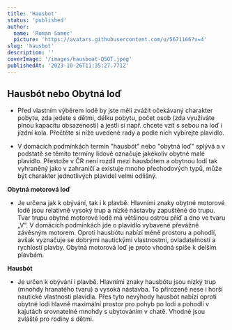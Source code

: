 ```yaml
---
title: 'Hausbot'
status: 'published'
author:
  name: 'Roman Samec'
  picture: 'https://avatars.githubusercontent.com/u/5671166?v=4'
slug: 'hausbot'
description: ''
coverImage: '/images/hausboat-Q5OT.jpeg'
publishedAt: '2023-10-26T11:35:27.771Z'
---
```


## Hausbót nebo Obytná loď

- Před vlastním výběrem lodě by jste měli zvážit očekávaný charakter pobytu, zda jedete s dětmi, délku pobytu, počet osob (zda využíváte plnou kapacitu obsazenosti) a jestli si např. chcete vzít s sebou na loď i jízdní kola. Přečtěte si níže uvedené rady a podle nich vybírejte plavidlo.

- V domácích podmínkách termín "hausbót" nebo "obytná loď" splývá a v podstatě se těmito termíny lidově označuje jakékoliv obytné malé plavidlo. Přestože v ČR není rozdíl mezi hausbótem a obytnou lodí tak vyhraněný jako v zahraničí a existuje mnoho přechodových typů, může být charakter jednotlivých plavidel velmi odlišný.

**Obytná motorová loď**

- Je určena jak k obývání, tak i k plavbě. Hlavními znaky obytné motorové lodě jsou relativně vysoký trup a nízké nástavby zapuštěné do trupu. Tvar trupu obytné motorové lodě má většinou ostrou příď a dno ve tvaru „V“. V domácích podmínkách jde o plavidlo vybavené převážně závěsným motorem. Oproti hausbótu nabízí méně prostoru a pohodlí, avšak vyznačuje se dobrými nautickými vlastnostmi, ovladatelností a rychlostí plavby. Obytná motorová loď je proto vhodná spíše k delším plavbám.

**Hausbót**

- Je určen k obývání i plavbě. Hlavními znaky hausbótu jsou nízký trup (mnohdy hranatého tvaru) a vysoká nástavba. To přirozeně nese i horší nautické vlastnosti plavidla. Přes tyto nevýhody hausbót nabízí oproti obytné lodi hlavně maximální prostor pro pohyb po lodi a pohodlí v kajutách srovnatelné mnohdy s ubytováním v chatě. Vhodné jsou zvláště pro rodiny s dětmi.

